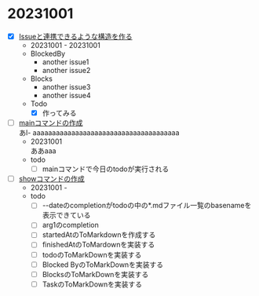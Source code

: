 # 20231001

- [x] [Issueと連携できるような構造を作る](https://github.com/Atnuhs/todo-cli/issues/1)
  - 20231001 - 20231001
  - BlockedBy
    - another issue1
    - another issue2
  - Blocks
    - another issue3
    - another issue4
  - Todo
    - [x] 作ってみる
  
- [ ] [mainコマンドの作成]()  
あl- aaaaaaaaaaaaaaaaaaaaaaaaaaaaaaaaaaaaaa
  - 20231001  
    ああaaa
  - todo
    - [ ] mainコマンドで今日のtodoが実行される

- [ ] [showコマンドの作成]()
  - 20231001 -
  - todo
    - [ ] --dateのcompletionがtodoの中の*.mdファイル一覧のbasenameを表示できている
    - [ ] arg1のcompletion
    - [ ] startedAtのToMarkdownを作成する
    - [ ] finishedAtのToMardownを実装する
    - [ ] todoのToMarkDownを実装する
    - [ ] Blocked ByのToMarkDownを実装する
    - [ ] BlocksのToMarkDownを実装する
    - [ ] TaskのToMarkDownを実装する
